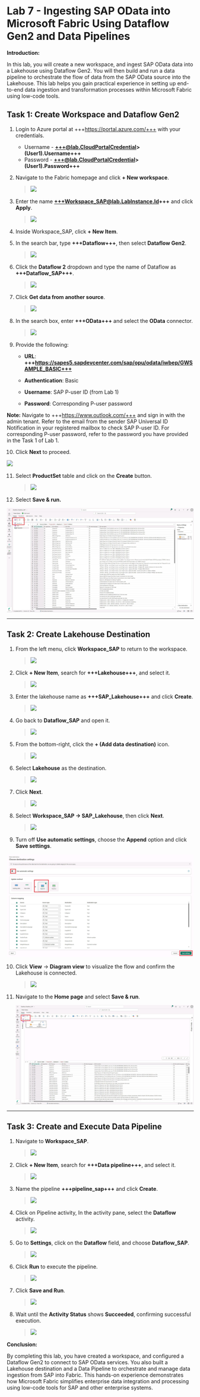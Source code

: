 # Lab 7 - Ingesting SAP OData into Microsoft Fabric Using Dataflow Gen2 and Data Pipelines

**Introduction:**

In this lab, you will create a new workspace, and ingest SAP OData data
into a Lakehouse using Dataflow Gen2. You will then build and run a data
pipeline to orchestrate the flow of data from the SAP OData source into
the Lakehouse. This lab helps you gain practical experience in setting
up end-to-end data ingestion and transformation processes within
Microsoft Fabric using low-code tools.

## Task 1: Create Workspace and Dataflow Gen2

1.  Login to Azure portal at +++https://portal.azure.com/+++ with your
    credentials.

    - Username - **+++@lab.CloudPortalCredential>(User1).Username+++**  
    - Password - **+++@lab.CloudPortalCredential>(User1).Password+++**

2.  Navigate to the Fabric homepage and click **+ New workspace**.

    > ![](https://github.com/technofocus-pte/modernzSAPdepth/blob/main/Lab%207/media/image1.png?raw=true)

3.  Enter the name **+++Workspace_SAP@lab.LabInstance.Id+++** and click **Apply**.

    > ![](https://github.com/technofocus-pte/modernzSAPdepth/blob/main/Lab%207/media/image2.png?raw=true)

4.  Inside Workspace_SAP, click **+ New Item**.

5.  In the search bar, type **+++Dataflow+++**, then select **Dataflow Gen2**.

    > ![](https://github.com/technofocus-pte/modernzSAPdepth/blob/main/Lab%207/media/image3.png?raw=true)

6.  Click the **Dataflow 2** dropdown and type the name of Dataflow as
   **+++Dataflow_SAP+++**.

    > ![](https://github.com/technofocus-pte/modernzSAPdepth/blob/main/Lab%207/media/image4.png?raw=true)

7.  Click **Get data from another source**.

    > ![](https://github.com/technofocus-pte/modernzSAPdepth/blob/main/Lab%207/media/image5.png?raw=true)

8.  In the search box, enter **+++OData+++** and select the **OData**
    connector.

    > ![](https://github.com/technofocus-pte/modernzSAPdepth/blob/main/Lab%207/media/image6.png?raw=true)

9.  Provide the following:

    - **URL**: **+++https://sapes5.sapdevcenter.com/sap/opu/odata/iwbep/GWSAMPLE_BASIC+++**

    - **Authentication**: Basic

    - **Username**: SAP P-user ID (from Lab 1)

    - **Password**: Corresponding P-user password
  
**Note:** Navigate to +++https://www.outlook.com/+++ and sign in with the admin tenant. Refer to the email from the sender SAP Universal ID Notification in your registered mailbox to check SAP P-user ID. For corresponding P-user password, refer to the password you have provided in the Task 1 of Lab 1.

10.  Click **Next** to proceed.

  ![](https://github.com/technofocus-pte/modernzSAPdepth/blob/main/Lab%207/media/image7.png?raw=true)  
  
11. Select **ProductSet** table and click on the **Create** button.

    > ![](https://github.com/technofocus-pte/modernzSAPdepth/blob/main/Lab%207/media/image8.png?raw=true)

12. Select **Save & run.**

  ![](https://github.com/technofocus-pte/modernzSAPdepth/blob/main/Lab%207/media/image31.png?raw=true)

---

## Task 2: Create Lakehouse Destination

1.  From the left menu, click **Workspace_SAP** to return to the workspace.

    > ![](https://github.com/technofocus-pte/modernzSAPdepth/blob/main/Lab%207/media/image10.png?raw=true)

2.  Click **+ New Item**, search for **+++Lakehouse+++**, and select it.

    > ![](https://github.com/technofocus-pte/modernzSAPdepth/blob/main/Lab%207/media/image11.png?raw=true)

3.  Enter the lakehouse name as **+++SAP_Lakehouse+++** and click **Create**.

    > ![](https://github.com/technofocus-pte/modernzSAPdepth/blob/main/Lab%207/media/image12.png?raw=true)

4.  Go back to **Dataflow_SAP** and open it.

    > ![](https://github.com/technofocus-pte/modernzSAPdepth/blob/main/Lab%207/media/image13.png?raw=true)

5.  From the bottom-right, click the **+ (Add data destination)** icon.

    > ![](https://github.com/technofocus-pte/modernzSAPdepth/blob/main/Lab%207/media/image14.png?raw=true)

6.  Select **Lakehouse** as the destination.

    > ![](https://github.com/technofocus-pte/modernzSAPdepth/blob/main/Lab%207/media/image15.png?raw=true)

7.  Click **Next**.

    > ![](https://github.com/technofocus-pte/modernzSAPdepth/blob/main/Lab%207/media/image16.png?raw=true)

8.  Select **Workspace_SAP → SAP_Lakehouse**, then click **Next**.

    > ![](https://github.com/technofocus-pte/modernzSAPdepth/blob/main/Lab%207/media/image17.png?raw=true)

9.  Turn off **Use automatic settings**, choose the **Append** option and click **Save settings**.

   ![](https://github.com/technofocus-pte/modernzSAPdepth/blob/main/Lab%207/media/image29.png?raw=true)

10. Click **View** → **Diagram view** to visualize the flow and confirm
    the Lakehouse is connected.

    > ![](https://github.com/technofocus-pte/modernzSAPdepth/blob/main/Lab%207/media/image19.png?raw=true)

11. Navigate to the **Home page** and select **Save & run**.

    ![](https://github.com/technofocus-pte/modernzSAPdepth/blob/main/Lab%207/media/image30.png?raw=true)

------------------------------------------------------------------------

## Task 3: Create and Execute Data Pipeline

1.  Navigate to **Workspace_SAP**.

    > ![](https://github.com/technofocus-pte/modernzSAPdepth/blob/main/Lab%207/media/image21.png?raw=true)

2.  Click **+ New Item**, search for **+++Data pipeline+++**, and select it.

    > ![](https://github.com/technofocus-pte/modernzSAPdepth/blob/main/Lab%207/media/image22.png?raw=true)

3.  Name the pipeline **+++pipeline_sap+++** and click **Create**.

    > ![](https://github.com/technofocus-pte/modernzSAPdepth/blob/main/Lab%207/media/image23.png?raw=true)

4.  Click on Pipeline activity, In the activity pane, select the
    **Dataflow** activity.

    > ![](https://github.com/technofocus-pte/modernzSAPdepth/blob/main/Lab%207/media/image24.png?raw=true)

5.  Go to **Settings**, click on the **Dataflow** field, and choose
   **Dataflow_SAP**.

    > ![](https://github.com/technofocus-pte/modernzSAPdepth/blob/main/Lab%207/media/image25.png?raw=true)

6.  Click **Run** to execute the pipeline.

    > ![](https://github.com/technofocus-pte/modernzSAPdepth/blob/main/Lab%207/media/image26.png?raw=true)

7.  Click **Save and Run**.

    > ![](https://github.com/technofocus-pte/modernzSAPdepth/blob/main/Lab%207/media/image27.png?raw=true)

8.  Wait until the **Activity Status** shows **Succeeded**, confirming
    successful execution.

    > ![](https://github.com/technofocus-pte/modernzSAPdepth/blob/main/Lab%207/media/image28.png?raw=true)

**Conclusion:**

By completing this lab, you have created a workspace, and configured a
Dataflow Gen2 to connect to SAP OData services. You also built a
Lakehouse destination and a Data Pipeline to orchestrate and manage data
ingestion from SAP into Fabric. This hands-on experience demonstrates
how Microsoft Fabric simplifies enterprise data integration and
processing using low-code tools for SAP and other enterprise systems.







